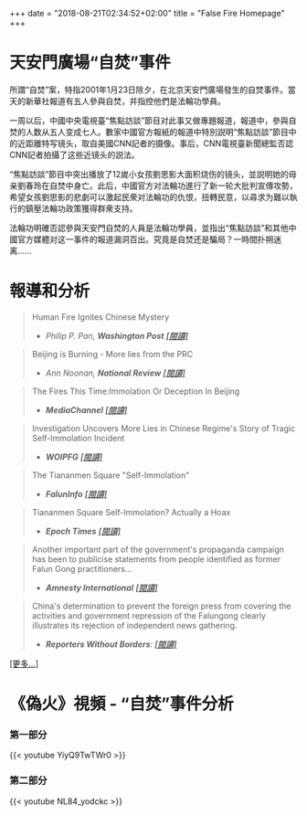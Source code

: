 +++
date = "2018-08-21T02:34:52+02:00"
title = "False Fire Homepage"
+++

# 天安門廣場“自焚”事件

所謂“自焚”案，特指2001年1月23日除夕，在北京天安門廣場發生的自焚事件。當天的新華社報道有五人參與自焚，并指控他們是法輪功學員。

一周以后，中國中央電視臺“焦點訪談”節目对此事又做專題報道，報道中，參與自焚的人数从五人变成七人。數家中國官方報紙的報道中特別説明“焦點訪談”節目中的近距離特写镜头，取自美國CNN記者的摄像。事后，CNN電視臺新聞總監否認CNN記者拍攝了这些近镜头的説法。

“焦點訪談”節目中突出播放了12嵗小女孩劉思影大面积烧伤的镜头，並説明她的母亲劉春玲在自焚中身亡。此后，中國官方对法輪功進行了新一轮大批判宣傳攻勢，希望女孩劉思影的悲劇可以激起民衆对法輪功的仇恨，扭轉民意，以尋求为難以執行的鎮壓法輪功政策獲得群衆支持。

法輪功明確否認參與天安門自焚的人員是法輪功學員，並指出“焦點訪談”和其他中國官方媒體对这一事件的報道漏洞百出。究竟是自焚还是騙局？一時間扑朔迷离……

# 報導和分析

> Human Fire Ignites Chinese Mystery
> - <cite>Philip P. Pan, **Washington Post** [[閱讀]](reports/human_fire_ignites_chinese_mystery)</cite>

> Beijing is Burning - More lies from the PRC
> - <cite>Ann Noonan, **National Review** [[閱讀]](reports/beijing_is_burning)</cite>

> The Fires This Time:Immolation Or Deception In Beijing
> - <cite> **MediaChannel** [[閱讀]](reports/)</cite>

> Investigation Uncovers More Lies in Chinese Regime's Story of Tragic Self-Immolation Incident
> - <cite>**WOIPFG** [[閱讀]](reports/)</cite>

> The Tiananmen Square "Self-Immolation"
> - <cite>**FalunInfo** [[閱讀]](reports/)</cite>

> Tiananmen Square Self-Immolation? Actually a Hoax
> - <cite>**Epoch Times** [[閱讀]](reports/)</cite>

> Another important part of the government's propaganda campaign has been to publicise statements from people identified as former Falun Gong practitioners...
> - <cite>**Amnesty International** [[閱讀]](reports/)</cite>

> China's determination to prevent the foreign press from covering the activities and government repression of the Falungong clearly illustrates its rejection of independent news gathering.
> - <cite>**Reporters Without Borders**:  [[閱讀]](reports/)</cite>

[[更多...]](reports/)

# 《偽火》視頻 - “自焚”事件分析

### 第一部分

{{< youtube YiyQ9TwTWr0 >}}

### 第二部分

{{< youtube NL84_yodckc >}}